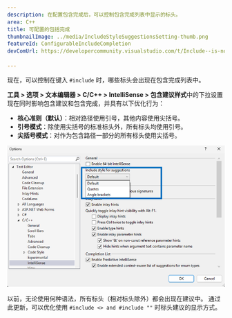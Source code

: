 ```yaml
---
description: 在配置包含完成后，可以控制包含完成列表中显示的标头。
area: C++
title: 可配置的包括完成
thumbnailImage: ../media/IncludeStyleSuggestionsSetting-thumb.png
featureId: ConfigurableIncludeCompletion
devComUrl: https://developercommunity.visualstudio.com/t/Include--is-now-behaving-the-same-as-/10538420

---
```



现在，可以控制在键入 `#include` 时，哪些标头会出现在包含完成列表中。

**工具 > 选项 > 文本编辑器 > C/C++ > IntelliSense > 包含建议样式**中的下拉设置现在同时影响包含建议和包含完成，并具有以下优化行为：

- **核心准则（默认）**：相对路径使用引号，其他内容使用尖括号。
- **引号模式**：除使用尖括号的标准标头外，所有标头均使用引号。
- **尖括号模式**：对作为包含路径一部分的所有标头使用尖括号。

![建议的包括设置样式](../media/IncludeStyleSuggestionsSetting.png)

以前，无论使用何种语法，所有标头（相对标头除外）都会出现在建议中。 通过此更新，可以优化使用 `#include <> and #include ""` 时标头建议的显示方式。
